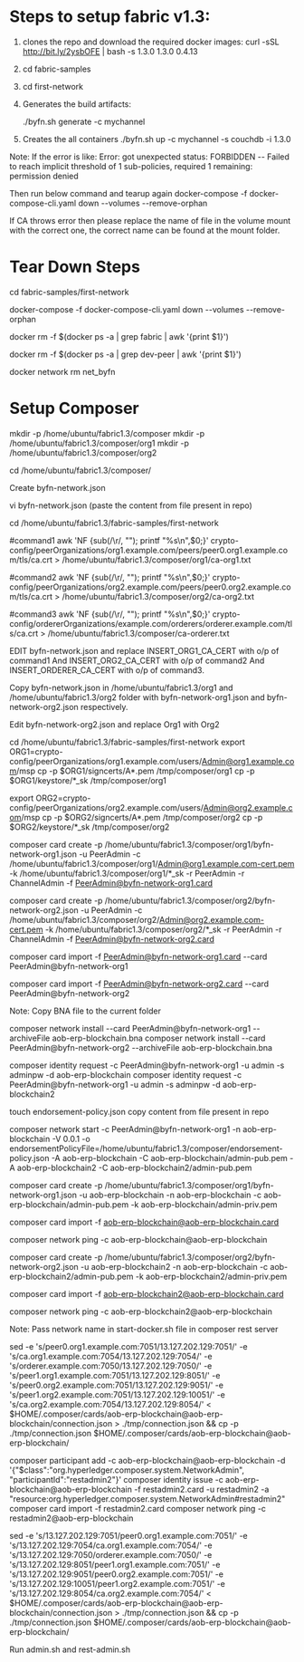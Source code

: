 # Steps to setup fabric v1.3:


1. clones the repo and download the required docker images:
      curl -sSL http://bit.ly/2ysbOFE | bash -s 1.3.0 1.3.0 0.4.13
      
2. cd fabric-samples

3. cd first-network

4. Generates the build artifacts:

   ./byfn.sh generate -c mychannel
      
5. Creates the all containers
   ./byfn.sh up -c mychannel -s couchdb -i 1.3.0
   
Note: If the error is like:
   Error: got unexpected status: FORBIDDEN -- Failed to reach implicit threshold of 1 sub-policies, required 1 remaining: permission denied
   
   Then run below command and tearup again
   docker-compose -f docker-compose-cli.yaml down --volumes --remove-orphan
   
   If CA throws error then please replace the name of file in the volume mount with the correct one, the correct name can be found at the mount folder.



# Tear Down Steps

cd fabric-samples/first-network

docker-compose -f docker-compose-cli.yaml down --volumes --remove-orphan

docker rm -f $(docker ps -a | grep fabric | awk '{print $1}')

docker rm -f $(docker ps -a | grep dev-peer | awk '{print $1}')

docker network rm net_byfn





# Setup Composer

mkdir -p /home/ubuntu/fabric1.3/composer
mkdir -p /home/ubuntu/fabric1.3/composer/org1
mkdir -p /home/ubuntu/fabric1.3/composer/org2


cd /home/ubuntu/fabric1.3/composer/

Create byfn-network.json

vi byfn-network.json
(paste the content from file present in repo)



cd /home/ubuntu/fabric1.3/fabric-samples/first-network

#command1
awk 'NF {sub(/\r/, ""); printf "%s\\n",$0;}' crypto-config/peerOrganizations/org1.example.com/peers/peer0.org1.example.com/tls/ca.crt > /home/ubuntu/fabric1.3/composer/org1/ca-org1.txt

#command2
awk 'NF {sub(/\r/, ""); printf "%s\\n",$0;}' crypto-config/peerOrganizations/org2.example.com/peers/peer0.org2.example.com/tls/ca.crt > /home/ubuntu/fabric1.3/composer/org2/ca-org2.txt

#command3
awk 'NF {sub(/\r/, ""); printf "%s\\n",$0;}' crypto-config/ordererOrganizations/example.com/orderers/orderer.example.com/tls/ca.crt > /home/ubuntu/fabric1.3/composer/ca-orderer.txt


EDIT byfn-network.json and replace INSERT_ORG1_CA_CERT with o/p of command1 And INSERT_ORG2_CA_CERT with o/p of command2 And INSERT_ORDERER_CA_CERT with o/p of command3.


Copy byfn-network.json in /home/ubuntu/fabric1.3/org1 and /home/ubuntu/fabric1.3/org2 folder with byfn-network-org1.json and byfn-network-org2.json respectively.

Edit byfn-network-org2.json and replace Org1 with Org2

cd /home/ubuntu/fabric1.3/fabric-samples/first-network
export ORG1=crypto-config/peerOrganizations/org1.example.com/users/Admin@org1.example.com/msp
cp -p $ORG1/signcerts/A*.pem /tmp/composer/org1
cp -p $ORG1/keystore/*_sk /tmp/composer/org1

export ORG2=crypto-config/peerOrganizations/org2.example.com/users/Admin@org2.example.com/msp
cp -p $ORG2/signcerts/A*.pem /tmp/composer/org2
cp -p $ORG2/keystore/*_sk /tmp/composer/org2


composer card create -p /home/ubuntu/fabric1.3/composer/org1/byfn-network-org1.json -u PeerAdmin -c /home/ubuntu/fabric1.3/composer/org1/Admin@org1.example.com-cert.pem -k /home/ubuntu/fabric1.3/composer/org1/*_sk -r PeerAdmin -r ChannelAdmin -f PeerAdmin@byfn-network-org1.card


composer card create -p /home/ubuntu/fabric1.3/composer/org2/byfn-network-org2.json -u PeerAdmin -c /home/ubuntu/fabric1.3/composer/org2/Admin@org2.example.com-cert.pem -k /home/ubuntu/fabric1.3/composer/org2/*_sk -r PeerAdmin -r ChannelAdmin -f PeerAdmin@byfn-network-org2.card



composer card import -f PeerAdmin@byfn-network-org1.card --card PeerAdmin@byfn-network-org1


composer card import -f PeerAdmin@byfn-network-org2.card --card PeerAdmin@byfn-network-org2



Note: Copy BNA file to the current folder

composer network install --card PeerAdmin@byfn-network-org1 --archiveFile aob-erp-blockchain.bna
composer network install --card PeerAdmin@byfn-network-org2 --archiveFile aob-erp-blockchain.bna

composer identity request -c PeerAdmin@byfn-network-org1 -u admin -s adminpw -d aob-erp-blockchain
composer identity request -c PeerAdmin@byfn-network-org1 -u admin -s adminpw -d aob-erp-blockchain2

touch endorsement-policy.json
copy content from file present in repo

composer network start -c PeerAdmin@byfn-network-org1 -n aob-erp-blockchain -V 0.0.1 -o endorsementPolicyFile=/home/ubuntu/fabric1.3/composer/endorsement-policy.json -A aob-erp-blockchain -C aob-erp-blockchain/admin-pub.pem -A aob-erp-blockchain2 -C aob-erp-blockchain2/admin-pub.pem


composer card create -p /home/ubuntu/fabric1.3/composer/org1/byfn-network-org1.json -u aob-erp-blockchain -n aob-erp-blockchain -c aob-erp-blockchain/admin-pub.pem -k aob-erp-blockchain/admin-priv.pem

composer card import -f aob-erp-blockchain@aob-erp-blockchain.card

composer network ping -c aob-erp-blockchain@aob-erp-blockchain



composer card create -p /home/ubuntu/fabric1.3/composer/org2/byfn-network-org2.json -u aob-erp-blockchain2 -n aob-erp-blockchain -c aob-erp-blockchain2/admin-pub.pem -k aob-erp-blockchain2/admin-priv.pem

composer card import -f aob-erp-blockchain2@aob-erp-blockchain.card

composer network ping -c aob-erp-blockchain2@aob-erp-blockchain



Note: Pass network name in start-docker.sh file in composer rest server

sed -e 's/peer0.org1.example.com:7051/13.127.202.129:7051/' -e 's/ca.org1.example.com:7054/13.127.202.129:7054/'  -e 's/orderer.example.com:7050/13.127.202.129:7050/' -e 's/peer1.org1.example.com:7051/13.127.202.129:8051/' -e 's/peer0.org2.example.com:7051/13.127.202.129:9051/' -e 's/peer1.org2.example.com:7051/13.127.202.129:10051/' -e 's/ca.org2.example.com:7054/13.127.202.129:8054/'  < $HOME/.composer/cards/aob-erp-blockchain@aob-erp-blockchain/connection.json  > ./tmp/connection.json && cp -p ./tmp/connection.json $HOME/.composer/cards/aob-erp-blockchain@aob-erp-blockchain/


composer participant add -c aob-erp-blockchain@aob-erp-blockchain -d '{"$class":"org.hyperledger.composer.system.NetworkAdmin", "participantId":"restadmin2"}'
composer identity issue -c aob-erp-blockchain@aob-erp-blockchain -f restadmin2.card -u restadmin2 -a "resource:org.hyperledger.composer.system.NetworkAdmin#restadmin2"
composer card import -f restadmin2.card
composer network ping -c restadmin2@aob-erp-blockchain


sed -e 's/13.127.202.129:7051/peer0.org1.example.com:7051/' -e 's/13.127.202.129:7054/ca.org1.example.com:7054/'  -e 's/13.127.202.129:7050/orderer.example.com:7050/' -e 's/13.127.202.129:8051/peer1.org1.example.com:7051/' -e 's/13.127.202.129:9051/peer0.org2.example.com:7051/' -e 's/13.127.202.129:10051/peer1.org2.example.com:7051/' -e 's/13.127.202.129:8054/ca.org2.example.com:7054/'  < $HOME/.composer/cards/aob-erp-blockchain@aob-erp-blockchain/connection.json  > ./tmp/connection.json && cp -p ./tmp/connection.json $HOME/.composer/cards/aob-erp-blockchain@aob-erp-blockchain/


Run admin.sh and rest-admin.sh
